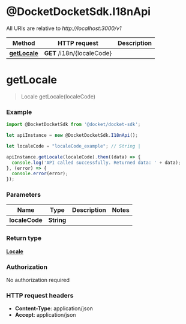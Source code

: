 # @DocketDocketSdk.I18nApi

All URIs are relative to *http://localhost:3000/v1*

Method | HTTP request | Description
------------- | ------------- | -------------
[**getLocale**](I18nApi.md#getLocale) | **GET** /i18n/{localeCode} | 


<a name="getLocale"></a>
# **getLocale**
> Locale getLocale(localeCode)





### Example
```javascript
import @DocketDocketSdk from '@docket/docket-sdk';

let apiInstance = new @DocketDocketSdk.I18nApi();

let localeCode = "localeCode_example"; // String | 

apiInstance.getLocale(localeCode).then((data) => {
  console.log('API called successfully. Returned data: ' + data);
}, (error) => {
  console.error(error);
});

```

### Parameters

Name | Type | Description  | Notes
------------- | ------------- | ------------- | -------------
 **localeCode** | **String**|  | 

### Return type

[**Locale**](Locale.md)

### Authorization

No authorization required

### HTTP request headers

 - **Content-Type**: application/json
 - **Accept**: application/json

